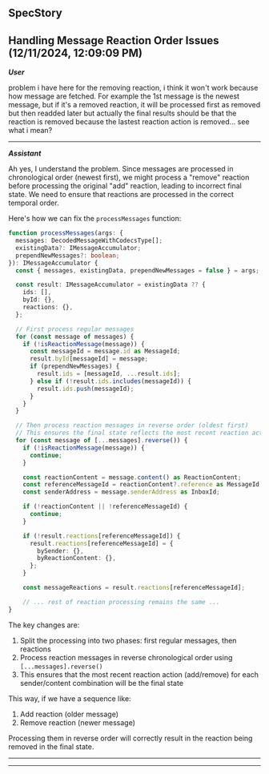 ## SpecStory

## Handling Message Reaction Order Issues (12/11/2024, 12:09:09 PM)

_**User**_

problem i have here for the removing reaction, i think it won't work because how message are fetched. For example the 1st message is the newest message, but if it's a removed reaction, it will be processed first as removed but then readded later but actually the final results should be that the reaction is removed because the lastest reaction action is removed... see what i mean?

---

_**Assistant**_

Ah yes, I understand the problem. Since messages are processed in chronological order (newest first), we might process a "remove" reaction before processing the original "add" reaction, leading to incorrect final state. We need to ensure that reactions are processed in the correct temporal order.

Here's how we can fix the `processMessages` function:

```typescript:queries/useConversationMessages.ts
function processMessages(args: {
  messages: DecodedMessageWithCodecsType[];
  existingData?: IMessageAccumulator;
  prependNewMessages?: boolean;
}): IMessageAccumulator {
  const { messages, existingData, prependNewMessages = false } = args;

  const result: IMessageAccumulator = existingData ?? {
    ids: [],
    byId: {},
    reactions: {},
  };

  // First process regular messages
  for (const message of messages) {
    if (!isReactionMessage(message)) {
      const messageId = message.id as MessageId;
      result.byId[messageId] = message;
      if (prependNewMessages) {
        result.ids = [messageId, ...result.ids];
      } else if (!result.ids.includes(messageId)) {
        result.ids.push(messageId);
      }
    }
  }

  // Then process reaction messages in reverse order (oldest first)
  // This ensures the final state reflects the most recent reaction action
  for (const message of [...messages].reverse()) {
    if (!isReactionMessage(message)) {
      continue;
    }

    const reactionContent = message.content() as ReactionContent;
    const referenceMessageId = reactionContent?.reference as MessageId;
    const senderAddress = message.senderAddress as InboxId;

    if (!reactionContent || !referenceMessageId) {
      continue;
    }

    if (!result.reactions[referenceMessageId]) {
      result.reactions[referenceMessageId] = {
        bySender: {},
        byReactionContent: {},
      };
    }

    const messageReactions = result.reactions[referenceMessageId];

    // ... rest of reaction processing remains the same ...
}
```

The key changes are:
1. Split the processing into two phases: first regular messages, then reactions
2. Process reaction messages in reverse chronological order using `[...messages].reverse()`
3. This ensures that the most recent reaction action (add/remove) for each sender/content combination will be the final state

This way, if we have a sequence like:
1. Add reaction (older message)
2. Remove reaction (newer message)

Processing them in reverse order will correctly result in the reaction being removed in the final state.

---



---

